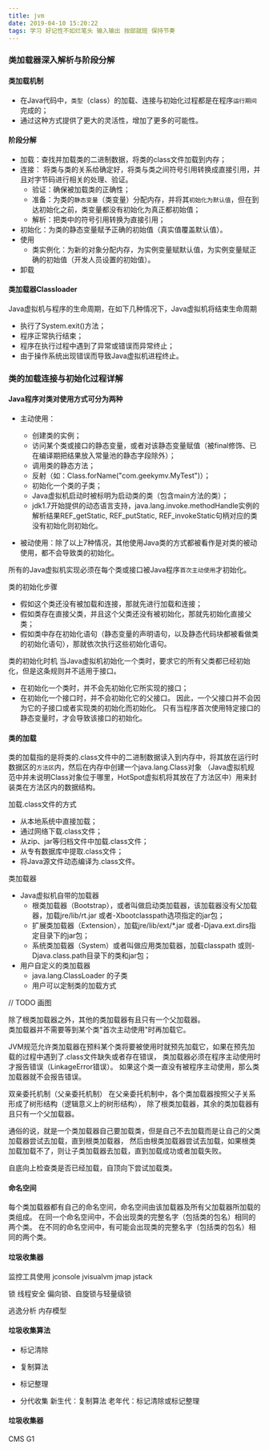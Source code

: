 ```yaml
---
title: jvm
date: 2019-04-10 15:20:22
tags: 学习 好记性不如烂笔头 输入输出 按部就班 保持节奏
---
```

### 类加载器深入解析与阶段分解
#### 类加载机制
- 在Java代码中，`类型`（class）的加载、连接与初始化过程都是在程序`运行期间`完成的；
- 通过这种方式提供了更大的灵活性，增加了更多的可能性。

#### 阶段分解
- 加载：查找并加载类的二进制数据，将类的class文件加载到内存；
- 连接：
    将类与类的关系给确定好，将类与类之间符号引用转换成直接引用，并且对字节码进行相关的处理、验证。
    - 验证：确保被加载类的正确性；
    - 准备：为类的`静态变量`（类变量）分配内存，并将其`初始化为默认值`，但在到达初始化之前，类变量都没有初始化为真正都初始值；
    - 解析：把类中的符号引用转换为直接引用；
- 初始化：为类的静态变量赋予正确的初始值（真实值覆盖默认值）。
- 使用
    - 类实例化：为新的对象分配内存，为实例变量赋默认值，为实例变量赋正确的初始值（开发人员设置的初始值）。
- 卸载

#### 类加载器Classloader
Java虚拟机与程序的生命周期，在如下几种情况下，Java虚拟机将结束生命周期
- 执行了System.exit()方法；
- 程序正常执行结束；
- 程序在执行过程中遇到了异常或错误而异常终止；
- 由于操作系统出现错误而导致Java虚拟机进程终止。

### 类的加载连接与初始化过程详解

#### Java程序对类对使用方式可分为两种
- 主动使用：
    - 创建类的实例；
    - 访问某个类或接口的静态变量，或者对该静态变量赋值（被final修饰、已在编译期把结果放入常量池的静态字段除外）；
    - 调用类的静态方法；
    - 反射（如：Class.forName("com.geekymv.MyTest")）；
    - 初始化一个类的子类；
    - Java虚拟机启动时被标明为启动类的类（包含main方法的类）；
    - jdk1.7开始提供的动态语言支持，java.lang.invoke.methodHandle实例的解析结果REF_getStatic, REF_putStatic, REF_invokeStatic句柄对应的类没有初始化则初始化。
    
- 被动使用：除了以上7种情况，其他使用Java类的方式都被看作是对类的被动使用，都不会导致类的初始化。

所有的Java虚拟机实现必须在每个类或接口被Java程序`首次主动使用`才初始化。

类的初始化步骤
- 假如这个类还没有被加载和连接，那就先进行加载和连接；
- 假如类存在直接父类，并且这个父类还没有被初始化，那就先初始化直接父类；
- 假如类中存在初始化语句（静态变量的声明语句，以及静态代码块都被看做类的初始化语句），那就依次执行这些初始化语句。

类的初始化时机
当Java虚拟机初始化一个类时，要求它的所有父类都已经初始化，但是这条规则并不适用于接口。
- 在初始化一个类时，并不会先初始化它所实现的接口；
- 在初始化一个接口时，并不会初始化它的父接口。
因此，一个父接口并不会因为它的子接口或者实现类的初始化而初始化。
只有当程序首次使用特定接口的静态变量时，才会导致该接口的初始化。


#### 类的加载
类的加载指的是将类的.class文件中的二进制数据读入到内存中，将其放在运行时数据区的`方法区`内，然后在内存中创建一个java.lang.Class对象
（Java虚拟机规范中并未说明Class对象位于哪里，HotSpot虚拟机将其放在了方法区中）用来封装类在方法区内的数据结构。

加载.class文件的方式
- 从本地系统中直接加载；
- 通过网络下载.class文件；
- 从zip、jar等归档文件中加载.class文件；
- 从专有数据库中提取.class文件；
- 将Java源文件动态编译为.class文件。

类加载器
- Java虚拟机自带的加载器
    - 根类加载器（Bootstrap），或者叫做启动类加载器，该加载器没有父加载器，加载jre/lib/rt.jar 或者-Xbootclasspath选项指定的jar包；
    - 扩展类加载器（Extension），加载jre/lib/ext/*.jar 或者-Djava.ext.dirs指定目录下的jar包；
    - 系统类加载器（System）或者叫做应用类加载器，加载classpath 或则-Djava.class.path目录下的类和jar包；
- 用户自定义的类加载器
    - java.lang.ClassLoader 的子类
    - 用户可以定制类的加载方式

// TODO 画图

除了根类加载器之外，其他的类加载器有且只有一个父加载器。    
类加载器并不需要等到某个类"首次主动使用"时再加载它。

JVM规范允许类加载器在预料某个类将要被使用时就预先加载它，如果在预先加载的过程中遇到了.class文件缺失或者存在错误，
类加载器必须在程序主动使用时才报告错误（LinkageError错误）。
如果这个类一直没有被程序主动使用，那么类加载器就不会报告错误。

双亲委托机制（父亲委托机制）
在父亲委托机制中，各个类加载器按照父子关系形成了树形结构（逻辑意义上的树形结构），
除了根类加载器，其余的类加载器有且只有一个父加载器。

通俗的说，就是一个类加载器自己要加载类，但是自己不去加载而是让自己的父类加载器尝试去加载，直到根类加载器，
然后由根类加载器尝试去加载，如果根类加载加载不了，则让子类加载器去加载，直到加载成功或者加载失败。

自底向上检查类是否已经加载，自顶向下尝试加载类。

#### 命名空间
每个类加载器都有自己的命名空间，命名空间由该加载器及所有父加载器所加载的类组成。
在同一个命名空间中，不会出现类的完整名字（包括类的包名）相同的两个类。
在不同的命名空间中，有可能会出现类的完整名字（包括类的包名）相同的两个类。

#### 垃圾收集器


监控工具使用
jconsole
jvisualvm
jmap
jstack

锁
线程安全
偏向锁、自旋锁与轻量级锁

逃逸分析
内存模型


#### 垃圾收集算法
- 标记清除
- 复制算法
- 标记整理

- 分代收集
新生代：复制算法
老年代：标记清除或标记整理

#### 垃圾收集器
CMS
G1

